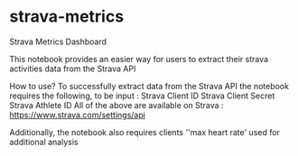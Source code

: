 # strava-metrics
Strava Metrics Dashboard 

This notebook provides an easier way for users to extract their strava activities data from the Strava API

How to use? 
To successfully extract data  from the Strava API the notebook requires the following, to be input : 
Strava Client ID
Strava Client Secret
Strava Athlete ID 
All of the above are available on Strava : https://www.strava.com/settings/api 

Additionally, the notebook also requires clients ''max heart rate' used for additional analysis 


